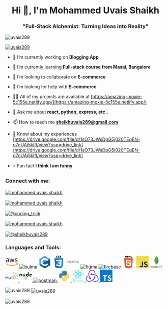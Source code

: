<h1 align="center">Hi 👋, I'm Mohammed Uvais Shaikh</h1>

<h3 align="center">"Full-Stack Alchemist: Turning Ideas into Reality"</h3>



<p align="left"> <img src="https://komarev.com/ghpvc/?username=uvais289&label=Profile%20views&color=0e75b6&style=flat" alt="uvais289" /> </p>



<p align="left"> <a href="https://github.com/ryo-ma/github-profile-trophy"><img src="https://github-profile-trophy.vercel.app/?username=uvais289" alt="uvais289" /></a> </p>



- 🔭 I’m currently working on **Blogging App**



- 🌱 I’m currently learning **Full-stack course from Masai, Bangalore**



- 👯 I’m looking to collaborate on **E-commerce**



- 🤝 I’m looking for help with **E-commerce**



- 👨‍💻 All of my projects are available at [https://amazing-moxie-5c155e.netlify.app/](https://amazing-moxie-5c155e.netlify.app/)



- 💬 Ask me about **react, python, express, etc..**



- 📫 How to reach me **sheikhuvais289@gmail.com**



- 📄 Know about my experiences [https://drive.google.com/file/d/1sO73JWsDpG5j020TEqEN-o7gUAi5kIfl/view?usp=drive_link](https://drive.google.com/file/d/1sO73JWsDpG5j020TEqEN-o7gUAi5kIfl/view?usp=drive_link)



- ⚡ Fun fact **I think I am funny**



<h3 align="left">Connect with me:</h3>

<p align="left">

<a href="https://linkedin.com/in/mohammed uvais shaikh" target="blank"><img align="center" src="https://raw.githubusercontent.com/rahuldkjain/github-profile-readme-generator/master/src/images/icons/Social/linked-in-alt.svg" alt="mohammed uvais shaikh" height="30" width="40" /></a>

<a href="https://codesandbox.com/mohammed uvais shaikh" target="blank"><img align="center" src="https://raw.githubusercontent.com/rahuldkjain/github-profile-readme-generator/master/src/images/icons/Social/codesandbox.svg" alt="mohammed uvais shaikh" height="30" width="40" /></a>

<a href="https://www.youtube.com/c/@coding_trick" target="blank"><img align="center" src="https://raw.githubusercontent.com/rahuldkjain/github-profile-readme-generator/master/src/images/icons/Social/youtube.svg" alt="@coding_trick" height="30" width="40" /></a>

<a href="https://www.leetcode.com/mohammed uvais shaikh" target="blank"><img align="center" src="https://raw.githubusercontent.com/rahuldkjain/github-profile-readme-generator/master/src/images/icons/Social/leet-code.svg" alt="mohammed uvais shaikh" height="30" width="40" /></a>

<a href="https://www.hackerearth.com/@sheikhuvais289" target="blank"><img align="center" src="https://raw.githubusercontent.com/rahuldkjain/github-profile-readme-generator/master/src/images/icons/Social/hackerearth.svg" alt="@sheikhuvais289" height="30" width="40" /></a>

</p>



<h3 align="left">Languages and Tools:</h3>

<p align="left"> <a href="https://aws.amazon.com" target="_blank" rel="noreferrer"> <img src="https://raw.githubusercontent.com/devicons/devicon/master/icons/amazonwebservices/amazonwebservices-original-wordmark.svg" alt="aws" width="40" height="40"/> </a> <a href="https://bulma.io/" target="_blank" rel="noreferrer"> <img src="https://raw.githubusercontent.com/gilbarbara/logos/804dc257b59e144eaca5bc6ffd16949752c6f789/logos/bulma.svg" alt="bulma" width="40" height="40"/> </a> <a href="https://www.cprogramming.com/" target="_blank" rel="noreferrer"> <img src="https://raw.githubusercontent.com/devicons/devicon/master/icons/c/c-original.svg" alt="c" width="40" height="40"/> </a> <a href="https://www.w3schools.com/css/" target="_blank" rel="noreferrer"> <img src="https://raw.githubusercontent.com/devicons/devicon/master/icons/css3/css3-original-wordmark.svg" alt="css3" width="40" height="40"/> </a> <a href="https://expressjs.com" target="_blank" rel="noreferrer"> <img src="https://raw.githubusercontent.com/devicons/devicon/master/icons/express/express-original-wordmark.svg" alt="express" width="40" height="40"/> </a> <a href="https://www.figma.com/" target="_blank" rel="noreferrer"> <img src="https://www.vectorlogo.zone/logos/figma/figma-icon.svg" alt="figma" width="40" height="40"/> </a> <a href="https://firebase.google.com/" target="_blank" rel="noreferrer"> <img src="https://www.vectorlogo.zone/logos/firebase/firebase-icon.svg" alt="firebase" width="40" height="40"/> </a> <a href="https://www.w3.org/html/" target="_blank" rel="noreferrer"> <img src="https://raw.githubusercontent.com/devicons/devicon/master/icons/html5/html5-original-wordmark.svg" alt="html5" width="40" height="40"/> </a> <a href="https://developer.mozilla.org/en-US/docs/Web/JavaScript" target="_blank" rel="noreferrer"> <img src="https://raw.githubusercontent.com/devicons/devicon/master/icons/javascript/javascript-original.svg" alt="javascript" width="40" height="40"/> </a> <a href="https://www.mongodb.com/" target="_blank" rel="noreferrer"> <img src="https://raw.githubusercontent.com/devicons/devicon/master/icons/mongodb/mongodb-original-wordmark.svg" alt="mongodb" width="40" height="40"/> </a> <a href="https://www.mysql.com/" target="_blank" rel="noreferrer"> <img src="https://raw.githubusercontent.com/devicons/devicon/master/icons/mysql/mysql-original-wordmark.svg" alt="mysql" width="40" height="40"/> </a> <a href="https://nodejs.org" target="_blank" rel="noreferrer"> <img src="https://raw.githubusercontent.com/devicons/devicon/master/icons/nodejs/nodejs-original-wordmark.svg" alt="nodejs" width="40" height="40"/> </a> <a href="https://postman.com" target="_blank" rel="noreferrer"> <img src="https://www.vectorlogo.zone/logos/getpostman/getpostman-icon.svg" alt="postman" width="40" height="40"/> </a> <a href="https://www.python.org" target="_blank" rel="noreferrer"> <img src="https://raw.githubusercontent.com/devicons/devicon/master/icons/python/python-original.svg" alt="python" width="40" height="40"/> </a> <a href="https://reactjs.org/" target="_blank" rel="noreferrer"> <img src="https://raw.githubusercontent.com/devicons/devicon/master/icons/react/react-original-wordmark.svg" alt="react" width="40" height="40"/> </a> <a href="https://redux.js.org" target="_blank" rel="noreferrer"> <img src="https://raw.githubusercontent.com/devicons/devicon/master/icons/redux/redux-original.svg" alt="redux" width="40" height="40"/> </a> <a href="https://www.typescriptlang.org/" target="_blank" rel="noreferrer"> <img src="https://raw.githubusercontent.com/devicons/devicon/master/icons/typescript/typescript-original.svg" alt="typescript" width="40" height="40"/> </a> </p>



<p><img align="left" src="https://github-readme-stats.vercel.app/api/top-langs?username=uvais289&show_icons=true&locale=en&layout=compact" alt="uvais289" /></p>



<p>&nbsp;<img align="center" src="https://github-readme-stats.vercel.app/api?username=uvais289&show_icons=true&locale=en" alt="uvais289" /></p>



<p><img align="center" src="https://github-readme-streak-stats.herokuapp.com/?user=uvais289&" alt="uvais289" /></p>

